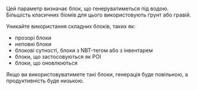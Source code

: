 Цей параметр визначає блок, що генеруватиметься під водою. Більшість класичних біомів для цього використовують ґрунт або гравій.

Уникайте використання складних блоків, таких як:

* прозорі блоки
* неповні блоки
* блокові сутності, блоки з NBT-тегом або з інвентарем
* блоки, що застосовуються як POI
* блоки, що оновлюються

Якщо ви використовуватимете такі блоки, генерація буде повільною, а продуктивність буде низькою.